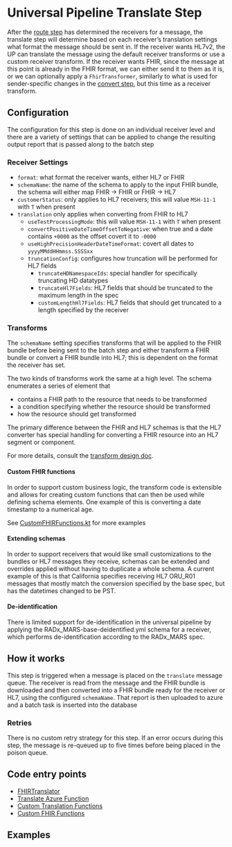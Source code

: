 # Universal Pipeline Translate Step

After the [route step](route.md) has determined the receivers for a message, the translate step will determine based on
each receiver’s translation settings what format the message should be sent in. If the receiver wants HL7v2, the UP can
translate the message using the default receiver transforms or use a custom receiver transform. If the receiver wants
FHIR, since the message at this point is already in the FHIR format, we can either send it to them as it is, or we can
optionally apply a `FhirTransformer`, similarly to what is used for sender-specific changes in
the [convert step](convert.md), but this time as a receiver transform.

## Configuration

The configuration for this step is done on an individual receiver level and there are a variety of settings that can be
applied to change the resulting output report that is passed along to the batch step

### Receiver Settings

- `format`: what format the receiver wants, either HL7 or FHIR
- `schemaName`: the name of the schema to apply to the input FHIR bundle, the schema will either map FHIR -> FHIR or
  FHIR -> HL7
- `customerStatus`: only applies to HL7 receivers; this will value `MSH-11-1` with `T` when present
- `translation` only applies when converting from FHIR to HL7
    - `useTestProcessingMode`: this will value `MSH-11-1` with `T` when present
    - `convertPositiveDateTimeOffsetToNegative`: when true and a date contains `+0000` as the offset covert it
      to `-0000`
    - `useHighPrecisionHeaderDateTimeFormat`: covert all dates to `yyyyMMddHHmmss.SSSSxx`
    - `truncationConfig`: configures how truncation will be performed for HL7 fields
        - `truncateHDNamespaceIds`: special handler for specifically truncating HD datatypes
        - `truncateHl7Fields`: HL7 fields that should be truncated to the maximum length in the spec
        - `customLengthHl7Fields`: HL7 fields that should get truncated to a length specified by the receiver

### Transforms

The `schemaName` setting specifies transforms that will be applied to the FHIR bundle before being sent to the batch
step and either transform a FHIR bundle or convert a FHIR bundle into HL7; this is dependent on the format the receiver
has set.

The two kinds of transforms work the same at a high level. The schema enumerates a series of element that

- contains a FHIR path to the resource that needs to be transformed
- a condition specifying whether the resource should be transformed
- how the resource should get transformed

The primary difference between the FHIR and HL7 schemas is that the HL7 converter has special handling for converting
a FHIR resource into an HL7 segment or component.

For more details, consult the [transform design doc](../design/design/transformations.md).

#### Custom FHIR functions

In order to support custom business logic, the transform code is extensible and allows for creating custom functions
that can then be used while defining schema elements. One example of this is converting a date timestamp to a numerical
age.

See [CustomFHIRFunctions.kt]((https://github.com/CDCgov/prime-reportstream/blob/acbaddc2d6a3f7da06ee99ead34c6ee4f05e9572/prime-router/src/main/kotlin/fhirengine/translation/hl7/utils/CustomFHIRFunctions.kt#L22))
for more examples

#### Extending schemas

In order to support receivers that would like small customizations to the bundles or HL7 messages they receive, schemas
can be extended and overrides applied without having to duplicate a whole schema. A current example of this is that
California specifies receiving HL7 ORU_R01 messages that mostly match the conversion specified by the base spec, but has
the
datetimes changed to be PST.

#### De-identification

There is limited support for de-identification in the universal pipeline by applying the RADx_MARS-base-deidentified.yml
schema for a receiver, which performs de-identification according to the RADx_MARS spec.

## How it works

This step is triggered when a message is placed on the `translate` message queue. The receiver is read from the message
and the FHIR bundle is downloaded and then converted into a FHIR bundle ready for the receiver or HL7, using the
configured `schemaName`.
That report is then uploaded to azure and a batch task is inserted into the database

### Retries

There is no custom retry strategy for this step. If an error occurs during this step, the message is re-queued up to
five
times before being placed in the poison queue.

## Code entry points

- [FHIRTranslator](https://github.com/CDCgov/prime-reportstream/blob/acbaddc2d6a3f7da06ee99ead34c6ee4f05e9572/prime-router/src/main/kotlin/fhirengine/engine/FHIRTranslator.kt#L46)
- [Translate Azure Function](https://github.com/CDCgov/prime-reportstream/blob/acbaddc2d6a3f7da06ee99ead34c6ee4f05e9572/prime-router/src/main/kotlin/fhirengine/azure/FHIRFunctions.kt#L109)
- [Custom Translation Functions](https://github.com/CDCgov/prime-reportstream/blob/acbaddc2d6a3f7da06ee99ead34c6ee4f05e9572/prime-router/src/main/kotlin/fhirengine/engine/CustomTranslationFunctions.kt#L14)
- [Custom FHIR Functions](https://github.com/CDCgov/prime-reportstream/blob/acbaddc2d6a3f7da06ee99ead34c6ee4f05e9572/prime-router/src/main/kotlin/fhirengine/translation/hl7/utils/CustomFHIRFunctions.kt#L22)

## Examples
